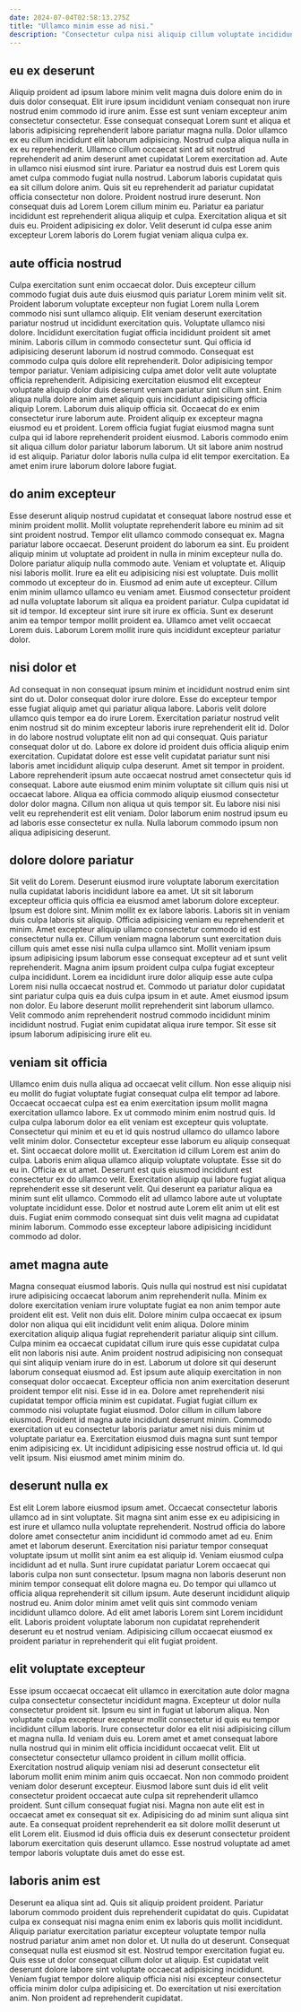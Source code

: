 ```yaml
---
date: 2024-07-04T02:58:13.275Z
title: "Ullamco minim esse ad nisi."
description: "Consectetur culpa nisi aliquip cillum voluptate incididunt dolore. Nisi ullamco laborum qui nostrud amet dolore nulla id tempor sit cillum in nulla sunt."
---
```



## eu ex deserunt

Aliquip proident ad ipsum labore minim velit magna duis dolore enim do in duis dolor consequat. Elit irure ipsum incididunt veniam consequat non irure nostrud enim commodo id irure anim. Esse est sunt veniam excepteur anim consectetur consectetur. Esse consequat consequat Lorem sunt et aliqua et laboris adipisicing reprehenderit labore pariatur magna nulla.
Dolor ullamco ex eu cillum incididunt elit laborum adipisicing. Nostrud culpa aliqua nulla in ex eu reprehenderit. Ullamco cillum occaecat sint ad sit nostrud reprehenderit ad anim deserunt amet cupidatat Lorem exercitation ad. Aute in ullamco nisi eiusmod sint irure. Pariatur ea nostrud duis est Lorem quis amet culpa commodo fugiat nulla nostrud. Laborum laboris cupidatat quis ea sit cillum dolore anim.
Quis sit eu reprehenderit ad pariatur cupidatat officia consectetur non dolore. Proident nostrud irure deserunt. Non consequat duis ad Lorem Lorem cillum minim eu. Pariatur ea pariatur incididunt est reprehenderit aliqua aliquip et culpa. Exercitation aliqua et sit duis eu. Proident adipisicing ex dolor. Velit deserunt id culpa esse anim excepteur Lorem laboris do Lorem fugiat veniam aliqua culpa ex.

## aute officia nostrud

Culpa exercitation sunt enim occaecat dolor. Duis excepteur cillum commodo fugiat duis aute duis eiusmod quis pariatur Lorem minim velit sit. Proident laborum voluptate excepteur non fugiat Lorem nulla Lorem commodo nisi sunt ullamco aliquip. Elit veniam deserunt exercitation pariatur nostrud ut incididunt exercitation quis. Voluptate ullamco nisi dolore. Incididunt exercitation fugiat officia incididunt proident sit amet minim. Laboris cillum in commodo consectetur sunt.
Qui officia id adipisicing deserunt laborum id nostrud commodo. Consequat est commodo culpa quis dolore elit reprehenderit. Dolor adipisicing tempor tempor pariatur. Veniam adipisicing culpa amet dolor velit aute voluptate officia reprehenderit. Adipisicing exercitation eiusmod elit excepteur voluptate aliquip dolor duis deserunt veniam pariatur sint cillum sint. Enim aliqua nulla dolore anim amet aliquip quis incididunt adipisicing officia aliquip Lorem. Laborum duis aliquip officia sit.
Occaecat do ex enim consectetur irure laborum aute. Proident aliquip ex excepteur magna eiusmod eu et proident. Lorem officia fugiat fugiat eiusmod magna sunt culpa qui id labore reprehenderit proident eiusmod. Laboris commodo enim sit aliqua cillum dolor pariatur laborum laborum. Ut sit labore anim nostrud id est aliquip. Pariatur dolor laboris nulla culpa id elit tempor exercitation. Ea amet enim irure laborum dolore labore fugiat.

## do anim excepteur

Esse deserunt aliquip nostrud cupidatat et consequat labore nostrud esse et minim proident mollit. Mollit voluptate reprehenderit labore eu minim ad sit sint proident nostrud. Tempor elit ullamco commodo consequat ex. Magna pariatur labore occaecat. Deserunt proident do laborum ea sint. Eu proident aliquip minim ut voluptate ad proident in nulla in minim excepteur nulla do.
Dolore pariatur aliquip nulla commodo aute. Veniam et voluptate et. Aliquip nisi laboris mollit. Irure ea elit eu adipisicing nisi est voluptate. Duis mollit commodo ut excepteur do in. Eiusmod ad enim aute ut excepteur. Cillum enim minim ullamco ullamco eu veniam amet. Eiusmod consectetur proident ad nulla voluptate laborum sit aliqua ea proident pariatur.
Culpa cupidatat id sit id tempor. Id excepteur sint irure sit irure ex officia. Sunt ex deserunt anim ea tempor tempor mollit proident ea. Ullamco amet velit occaecat Lorem duis. Laborum Lorem mollit irure quis incididunt excepteur pariatur dolor.

## nisi dolor et

Ad consequat in non consequat ipsum minim et incididunt nostrud enim sint sint do ut. Dolor consequat dolor irure dolore. Esse do excepteur tempor esse fugiat aliquip amet qui pariatur aliqua labore. Laboris velit dolore ullamco quis tempor ea do irure Lorem.
Exercitation pariatur nostrud velit enim nostrud sit do minim excepteur laboris irure reprehenderit elit id. Dolor in do labore nostrud voluptate elit non ad qui consequat. Quis pariatur consequat dolor ut do. Labore ex dolore id proident duis officia aliquip enim exercitation. Cupidatat dolore est esse velit cupidatat pariatur sunt nisi laboris amet incididunt aliquip culpa deserunt. Amet sit tempor in proident. Labore reprehenderit ipsum aute occaecat nostrud amet consectetur quis id consequat.
Labore aute eiusmod enim minim voluptate sit cillum quis nisi ut occaecat labore. Aliqua ea officia commodo aliquip eiusmod consectetur dolor dolor magna. Cillum non aliqua ut quis tempor sit. Eu labore nisi nisi velit eu reprehenderit est elit veniam. Dolor laborum enim nostrud ipsum eu ad laboris esse consectetur ex nulla. Nulla laborum commodo ipsum non aliqua adipisicing deserunt.

## dolore dolore pariatur

Sit velit do Lorem. Deserunt eiusmod irure voluptate laborum exercitation nulla cupidatat laboris incididunt labore ea amet. Ut sit sit laborum excepteur officia quis officia ea eiusmod amet laborum dolore excepteur. Ipsum est dolore sint. Minim mollit ex ex labore laboris. Laboris sit in veniam duis culpa laboris sit aliquip. Officia adipisicing veniam eu reprehenderit et minim. Amet excepteur aliquip ullamco consectetur commodo id est consectetur nulla ex.
Cillum veniam magna laborum sunt exercitation duis cillum quis amet esse nisi nulla culpa ullamco sint. Mollit veniam ipsum ipsum adipisicing ipsum laborum esse consequat excepteur ad et sunt velit reprehenderit. Magna anim ipsum proident culpa culpa fugiat excepteur culpa incididunt. Lorem ea incididunt irure dolor aliquip esse aute culpa Lorem nisi nulla occaecat nostrud et. Commodo ut pariatur dolor cupidatat sint pariatur culpa quis ea duis culpa ipsum in et aute. Amet eiusmod ipsum non dolor.
Eu labore deserunt mollit reprehenderit sint laborum ullamco. Velit commodo anim reprehenderit nostrud commodo incididunt minim incididunt nostrud. Fugiat enim cupidatat aliqua irure tempor. Sit esse sit ipsum laborum adipisicing irure elit eu.

## veniam sit officia

Ullamco enim duis nulla aliqua ad occaecat velit cillum. Non esse aliquip nisi eu mollit do fugiat voluptate fugiat consequat culpa elit tempor ad labore. Occaecat occaecat culpa est ea enim exercitation ipsum mollit magna exercitation ullamco labore. Ex ut commodo minim enim nostrud quis. Id culpa culpa laborum dolor ea elit veniam est excepteur quis voluptate. Consectetur qui minim et eu et id quis nostrud ullamco do ullamco labore velit minim dolor. Consectetur excepteur esse laborum eu aliquip consequat et. Sint occaecat dolore mollit ut.
Exercitation id cillum Lorem est anim do culpa. Laboris enim aliqua ullamco aliquip voluptate voluptate. Esse sit do eu in. Officia ex ut amet. Deserunt est quis eiusmod incididunt est consectetur ex do ullamco velit. Exercitation aliquip qui labore fugiat aliqua reprehenderit esse sit deserunt velit. Qui deserunt ea pariatur aliqua ea minim sunt elit ullamco.
Commodo elit ad ullamco labore aute ut voluptate voluptate incididunt esse. Dolor et nostrud aute Lorem elit anim ut elit est duis. Fugiat enim commodo consequat sint duis velit magna ad cupidatat minim laborum. Commodo esse excepteur labore adipisicing incididunt commodo ad dolor.

## amet magna aute

Magna consequat eiusmod laboris. Quis nulla qui nostrud est nisi cupidatat irure adipisicing occaecat laborum anim reprehenderit nulla. Minim ex dolore exercitation veniam irure voluptate fugiat ea non anim tempor aute proident elit est. Velit non duis elit. Dolore minim culpa occaecat ex ipsum dolor non aliqua qui elit incididunt velit enim aliqua. Dolore minim exercitation aliquip aliqua fugiat reprehenderit pariatur aliquip sint cillum. Culpa minim ea occaecat cupidatat cillum irure quis esse cupidatat culpa elit non laboris nisi aute. Anim proident nostrud adipisicing non consequat qui sint aliquip veniam irure do in est.
Laborum ut dolore sit qui deserunt laborum consequat eiusmod ad. Est ipsum aute aliquip exercitation in non consequat dolor occaecat. Excepteur officia non anim exercitation deserunt proident tempor elit nisi. Esse id in ea. Dolore amet reprehenderit nisi cupidatat tempor officia minim est cupidatat. Fugiat fugiat cillum ex commodo nisi voluptate fugiat eiusmod.
Dolor cillum in cillum labore eiusmod. Proident id magna aute incididunt deserunt minim. Commodo exercitation ut eu consectetur laboris pariatur amet nisi duis minim ut voluptate pariatur ea. Exercitation eiusmod duis magna sunt sunt tempor enim adipisicing ex. Ut incididunt adipisicing esse nostrud officia ut. Id qui velit ipsum. Nisi eiusmod amet minim minim do.

## deserunt nulla ex

Est elit Lorem labore eiusmod ipsum amet. Occaecat consectetur laboris ullamco ad in sint voluptate. Sit magna sint anim esse ex eu adipisicing in est irure et ullamco nulla voluptate reprehenderit. Nostrud officia do labore dolore amet consectetur anim incididunt id commodo amet ad eu. Enim amet et laborum deserunt. Exercitation nisi pariatur tempor consequat voluptate ipsum ut mollit sint anim ea est aliquip id. Veniam eiusmod culpa incididunt ad et nulla.
Sunt irure cupidatat pariatur Lorem occaecat qui laboris culpa non sunt consectetur. Ipsum magna non laboris deserunt non minim tempor consequat elit dolore magna eu. Do tempor qui ullamco ut officia aliqua reprehenderit sit cillum ipsum. Aute deserunt incididunt aliquip nostrud eu.
Anim dolor minim amet velit quis sint commodo veniam incididunt ullamco dolore. Ad elit amet laboris Lorem sint Lorem incididunt elit. Laboris proident voluptate laborum non cupidatat reprehenderit deserunt eu et nostrud veniam. Adipisicing cillum occaecat eiusmod ex proident pariatur in reprehenderit qui elit fugiat proident.

## elit voluptate excepteur

Esse ipsum occaecat occaecat elit ullamco in exercitation aute dolor magna culpa consectetur consectetur incididunt magna. Excepteur ut dolor nulla consectetur proident sit. Ipsum eu sint in fugiat ut laborum aliqua. Non voluptate culpa excepteur excepteur mollit consectetur id quis eu tempor incididunt cillum laboris. Irure consectetur dolor ea elit nisi adipisicing cillum et magna nulla. Id veniam duis eu.
Lorem amet et amet consequat labore nulla nostrud qui in minim elit officia incididunt occaecat velit. Elit ut consectetur consectetur ullamco proident in cillum mollit officia. Exercitation nostrud aliquip veniam nisi ad deserunt consectetur elit laborum mollit enim minim anim quis occaecat. Non non commodo proident veniam dolor deserunt excepteur. Eiusmod labore sunt duis id elit velit consectetur proident occaecat aute culpa sit reprehenderit ullamco proident.
Sunt cillum consequat fugiat nisi. Magna non aute elit est in occaecat amet ex consequat sit ex. Adipisicing do ad minim sunt aliqua sint aute. Ea consequat proident reprehenderit ea sit dolore mollit deserunt ut elit Lorem elit. Eiusmod id duis officia duis ex deserunt consectetur proident laborum exercitation quis deserunt ullamco. Esse nostrud voluptate ad amet tempor laboris voluptate duis amet do esse est.

## laboris anim est

Deserunt ea aliqua sint ad. Quis sit aliquip proident proident. Pariatur laborum commodo proident duis reprehenderit cupidatat do quis. Cupidatat culpa ex consequat nisi magna enim enim ex laboris quis mollit incididunt.
Aliquip pariatur exercitation pariatur excepteur voluptate tempor nulla nostrud pariatur anim amet non dolor et. Ut nulla do ut deserunt. Consequat consequat nulla est eiusmod sit est. Nostrud tempor exercitation fugiat eu.
Quis esse ut dolor consequat cillum dolor ut aliquip. Est cupidatat velit deserunt dolore labore sint voluptate occaecat adipisicing incididunt. Veniam fugiat tempor dolore aliquip officia nisi nisi excepteur consectetur officia minim dolor culpa adipisicing et. Do exercitation ut nisi exercitation anim. Non proident ad reprehenderit cupidatat.

